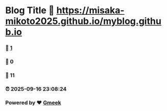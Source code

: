 # Blog Title :link: https://misaka-mikoto2025.github.io/myblog.github.io 
### :page_facing_up: [1](https://misaka-mikoto2025.github.io/myblog.github.io/tag.html) 
### :speech_balloon: 0 
### :hibiscus: 11 
### :alarm_clock: 2025-09-16 23:08:24 
### Powered by :heart: [Gmeek](https://github.com/Meekdai/Gmeek)
